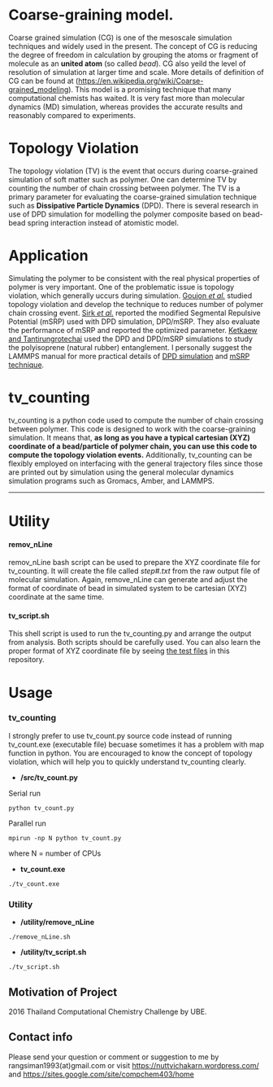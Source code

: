 # Coarse-graining model.
Coarse grained simulation (CG) is one of the mesoscale simulation techniques and widely used in the present. The concept of CG is reducing the degree of freedom in calculation by grouping the atoms or fragment of molecule as an **united atom** (so called *bead*). CG also yeild the level of resolution of simulation at larger time and scale. More details of definition of CG can be found at (https://en.wikipedia.org/wiki/Coarse-grained_modeling). This model is a promising technique that many computational chemists has waited. It is very fast more than molecular dynamics (MD) simulation, whereas provides the accurate results and reasonably compared to experiments.

# Topology Violation
The topology violation (TV) is the event that occurs during coarse-grained simulation of soft matter such as polymer. One can determine TV by counting the number of chain crossing between polymer. The TV is a primary parameter for evaluating the coarse-grained simulation technique such as **Dissipative Particle Dynamics** (DPD). There is several research in use of DPD simulation for modelling the polymer composite based on bead-bead spring interaction instead of atomistic model.

# Application
Simulating the polymer to be consistent with the real physical properties of polymer is very important. One of the problematic issue is topology violation, which generally uccurs during simulation. [Goujon *et al.*](https://aip.scitation.org/doi/10.1063/1.2954022) studied topology violation and develop the technique to reduces number of polymer chain crossing event. [Sirk *et al.*](http://dx.doi.org/10.1063/1.3698476) reported the modified Segmental Repulsive Potential (mSRP) used with DPD simulation, DPD/mSRP. They also evaluate the performance of mSRP and reported the optimized parameter. [Ketkaew and Tantirungrotechai](http://onlinelibrary.wiley.com/doi/10.1002/mats.201700093/abstract) used the DPD and DPD/mSRP simulations to study the polyisoprene (natural rubber) entanglement. I personally suggest the LAMMPS manual for more practical details of [DPD simulation](http://lammps.sandia.gov/doc/pair_dpd.html) and [mSRP technique](http://lammps.sandia.gov/doc/pair_srp.html).

# tv_counting
tv_counting is a python code used to compute the number of chain crossing between polymer. This code is designed to work with the coarse-graining simulation. It means that, **as long as you have a typical cartesian (XYZ) coordinate of a bead/particle of polymer chain, you can use this code to compute the topology violation events.** Additionally, tv_counting can be flexibly employed on interfacing with the general trajectory files since those are printed out by simulation using the general molecular dynamics simulation programs such as Gromacs, Amber, and LAMMPS.

---

# Utility
#### **remov_nLine** 
remov_nLine bash script can be used to prepare the XYZ coordinate file for tv_counting. It will create the file called *step#.txt* from the raw output file of molecular simulation. Again, remove_nLine can generate and adjust the format of coordinate of bead in simulated system to be cartesian (XYZ) coordinate at the same time. 
#### tv_script.sh
This shell script is used to run the tv_counting.py and arrange the output from analysis. Both scripts should be carefully used. You can also learn the proper format of XYZ coordinate file by seeing [the test files](https://github.com/rangsimanketkaew/tv_counting/tree/master/test) in this repository.

# Usage
### tv_counting
I strongly prefer to use tv_count.py source code instead of running tv_count.exe (executable file) becuase sometimes it has a problem with map function in python. You are encouraged to know the concept of topology violation, which will help you to quickly understand tv_counting clearly. </br>
* **/src/tv_count.py**

Serial run
```
python tv_count.py
```
Parallel run
```
mpirun -np N python tv_count.py
```
where N = number of CPUs

* **tv_count.exe**
```
./tv_count.exe
```

### Utility

* **/utility/remove_nLine**
```
./remove_nLine.sh
```

* **/utility/tv_script.sh**
```
./tv_script.sh
```

## Motivation of Project
2016 Thailand Computational Chemistry Challenge by UBE.

## Contact info
Please send your question or comment or suggestion to me by rangsiman1993(at)gmail.com or visit https://nuttvichakarn.wordpress.com/ and https://sites.google.com/site/compchem403/home
